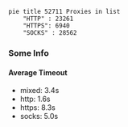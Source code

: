 
```mermaid
pie title 52711 Proxies in list
    "HTTP" : 23261
    "HTTPS": 6940
    "SOCKS" : 28562
```

### Some Info
#### Average Timeout

- mixed: 3.4s
- http: 1.6s
- https: 8.3s
- socks: 5.0s